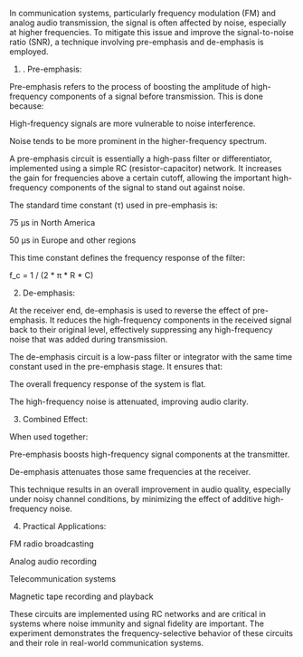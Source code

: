 In communication systems, particularly frequency modulation (FM) and analog audio transmission, the signal is often affected by noise, especially at higher frequencies. To mitigate this issue and improve the signal-to-noise ratio (SNR), a technique involving pre-emphasis and de-emphasis is employed.


1. . Pre-emphasis:

Pre-emphasis refers to the process of boosting the amplitude of high-frequency components of a signal before transmission. This is done because:

High-frequency signals are more vulnerable to noise interference.

Noise tends to be more prominent in the higher-frequency spectrum.

A pre-emphasis circuit is essentially a high-pass filter or differentiator, implemented using a simple RC (resistor-capacitor) network. It increases the gain for frequencies above a certain cutoff, allowing the important high-frequency components of the signal to stand out against noise.

The standard time constant (τ) used in pre-emphasis is:

75 µs in North America

50 µs in Europe and other regions

This time constant defines the frequency response of the filter:

f_c = 1 / (2 * π * R * C)


2. De-emphasis:

At the receiver end, de-emphasis is used to reverse the effect of pre-emphasis. It reduces the high-frequency components in the received signal back to their original level, effectively suppressing any high-frequency noise that was added during transmission.

The de-emphasis circuit is a low-pass filter or integrator with the same time constant used in the pre-emphasis stage. It ensures that:

The overall frequency response of the system is flat.

The high-frequency noise is attenuated, improving audio clarity.

3. Combined Effect:

When used together:

Pre-emphasis boosts high-frequency signal components at the transmitter.

De-emphasis attenuates those same frequencies at the receiver.

This technique results in an overall improvement in audio quality, especially under noisy channel conditions, by minimizing the effect of additive high-frequency noise.


4. Practical Applications:

FM radio broadcasting

Analog audio recording

Telecommunication systems

Magnetic tape recording and playback

These circuits are implemented using RC networks and are critical in systems where noise immunity and signal fidelity are important. The experiment demonstrates the frequency-selective behavior of these circuits and their role in real-world communication systems.
